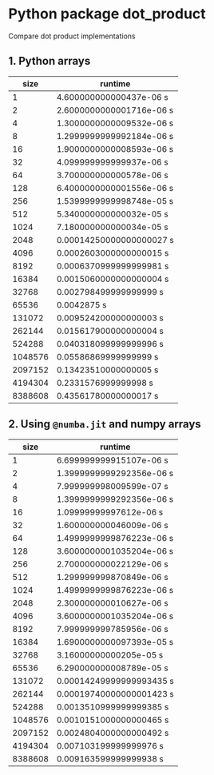 # Python package dot_product

Compare dot product implementations

## 1. Python arrays

| size    | runtime                  |
| ------- | ------------------------ |
| 1       | 4.600000000000437e-06 s  |
| 2       | 2.6000000000001716e-06 s |
| 4       | 1.3000000000009532e-06 s |
| 8       | 1.2999999999992184e-06 s |
| 16      | 1.9000000000008593e-06 s |
| 32      | 4.099999999999937e-06 s  |
| 64      | 3.700000000000578e-06 s  |
| 128     | 6.4000000000001556e-06 s |
| 256     | 1.5399999999998748e-05 s |
| 512     | 5.340000000000032e-05 s  |
| 1024    | 7.180000000000034e-05 s  |
| 2048    | 0.00014250000000000027 s |
| 4096    | 0.0002603000000000015 s  |
| 8192    | 0.0006370999999999981 s  |
| 16384   | 0.0015060000000000004 s  |
| 32768   | 0.002798499999999999 s   |
| 65536   | 0.0042875 s              |
| 131072  | 0.009524200000000003 s   |
| 262144  | 0.015617900000000004 s   |
| 524288  | 0.040318099999999996 s   |
| 1048576 | 0.05586869999999999 s    |
| 2097152 | 0.13423510000000005 s    |
| 4194304 | 0.2331576999999998 s     |
| 8388608 | 0.43561780000000017 s    |

## 2. Using `@numba.jit` and numpy arrays

| size | runtime |
| --- | --- |
| 1 | 6.699999999915107e-06 s |
| 2 | 1.3999999999292356e-06 s |
| 4 | 7.999999998009599e-07 s |
| 8 | 1.3999999999292356e-06 s |
| 16 | 1.09999999997612e-06 s |
| 32 | 1.600000000046009e-06 s |
| 64 | 1.4999999999876223e-06 s |
| 128 | 3.6000000001035204e-06 s |
| 256 | 2.700000000022129e-06 s |
| 512 | 1.299999999870849e-06 s |
| 1024 | 1.4999999999876223e-06 s |
| 2048 | 2.300000000010627e-06 s |
| 4096 | 3.6000000001035204e-06 s |
| 8192 | 7.999999999785956e-06 s |
| 16384 | 1.6900000000097393e-05 s |
| 32768 | 3.16000000000205e-05 s |
| 65536 | 6.290000000008789e-05 s |
| 131072 | 0.00014249999999993435 s |
| 262144 | 0.00019740000000001423 s |
| 524288 | 0.0013510999999999385 s |
| 1048576 | 0.0010151000000000465 s |
| 2097152 | 0.0024804000000000492 s |
| 4194304 | 0.007103199999999976 s |
| 8388608 | 0.009163599999999938 s |